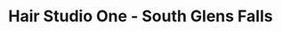 ---
title: "Hair Studio One - South Glens Falls"
url: /south-glens-falls/hair-studio-one-south-glens-falls/
shop: Friseur
---